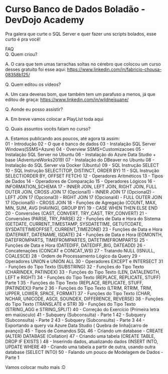 # Curso Banco de Dados Boladão - DevDojo Academy
Pra galera que curte o SQL Server e quer fazer uns scripts bolados, esse curto é pra você!

FAQ <br>
Q. Quem criou?<br>

A. O cara que tem umas tarrachas soltas no cérebro que colocou um curso desses gratuito foi esse aqui: https://www.linkedin.com/in/fabricio-chousa-08358b125/<br>


Q. Quem editou os vídeos?<br>

A. Um cara deveras bom, que também tem um parafuso a menos, já que editou de graça: https://www.linkedin.com/in/wildneisuane/ <br>


Q. Aonde eu posso assistir?<br>

A. Em breve vamos colocar a PlayList toda aqui<br>


Q. Quais assuntos vocês falam no curso?<br>

A. Estamos publicando aos poucos, até agora tá assim:<br>
  01 - Introdução
  02 - O que é banco de dados
  03 - Instalação SQL Server Windows(SSMS+Azure)
  04 - Overview SSMS+Customizacoes
  05 - Instalação SQL Server no Ubuntu
  06 - Instalação do Azure Data Studio + base (AdventureWorks2019)
  07 - Instalação do DBeaver no Ubuntu
  08 - Instalação do SQL Server via Docker (Ubuntu)
  09 - SQL Instrução SELECT
  10 - SQL Instrução SELECT(TOP, DISTINCT, ORDER BY)
  11 - SQL Instrução SELECT(ORDER BY, OFFSET FETCH)
  12 - Operadores Aritméticos
  13 - Tipos de Dados
  14 - Operadores de Comparação
  15 - Operadores Lógicos
  16 - INFORMATION_SCHEMA
  17 - INNER JOIN, LEFT JOIN, RIGHT JOIN, FULL OUTER JOIN, CROSS JOIN
  17 (Opcional1) - INNER JOIN
  17 (Opcional2) - LEFT JOIN
  17 (Opcional3) - RIGHT JOIN
  17 (Opcional4) - FULL OUTER JOIN
  17 (Opcional5) - CROSS JOIN
  18 - Funções de Agregação (COUNT, MAX, MIN, SUM, AVG [HAVING], GROUP BY)
  19 - CASE WHEN THEN ELSE END
  20 - Conversões (CAST, CONVERT, TRY_CAST, TRY_CONVERT)
  21 - Conversões (PARSE, TRY_PARSE)
  22 - Funções de Data e Hora do Sistema (GETDATE, CURRENT_TIMESTAMP, SYSDATETIME, GETUTCDATE, SYSDATETIMEOFFSET, CURRENT_TIMEZONE)
  23 - Funções de Data e Hora (DATEPART, DATENAME, ISDATE)
  24 - Funções de Data e Hora (EOMONTH, DATEFROMPARTS, TIMEFROMPARTES, DATETIMEFROMPARTS)
  25 - Funções de Data e Hora (DATEDIFF, DATEDIFF_BIG, DATEADD)
  26 - Concatenações (CONCAT e CONCAT_WS)
  27 - Tratando NULL (ISNULL, COALESCE)
  28 - Ordem de Processamento Lógico da Query
  29 - Operadores UNION e UNION ALL
  30 - Operadores EXCEPT e INTERSECT
  31 - Funções do Tipo Texto (SUBSTRING)
  32 - Funções do Tipo Texto (CHARINDEX, PATINDEX)
  33 - Funções do Tipo Texto (LEN, DATALENGTH, LEFT e RIGHT)
  34 - Funções do Tipo Texto (REPLACE, REPLICATE, STUFF) Parte 1
  35 - Funções do Tipo Texto (REPLACE, REPLICATE, STUFF, [PATINDEX]) Parte 2
  36 - Funções do Tipo Texto (LTRIM, RTRIM, TRIM, UPPER, LOWER, SPACE, FORMAT)
  37 - Funções do Tipo Texto (CHAR, NCHAR, UNICODE, ASCII, SOUNDEX, DIFFERENCE, REVERSE)
  38 - Funções do Tipo Texto (TRANSLATE e STR)
  39 - Funções do Tipo Texto (STRING_AGG e STRING_SPLIT)
  40 - Correção do Exercício (Primeira letra em maiúsculo)
  41 - Subquery (Subconsulta) - Parte 1
  42 - Subquery (Subconsulta) - Parte 2
  43 - Subquery (Subconsulta) - Parte 3
  44 - Exportando a query via Azure Data Studio ( Quebra de linha[carro de avanço])
  45 - Tipos de Comandos SQL
  46 - Criando um database - CREATE (ALTER) DATABASE (Collation)
  47 - Criando uma tabela (CREATE TABLE, DROP IF EXISTS )
  48 - Inserindo dados, atualizando dados (INSERT INTO, UPDATE WHERE
  49 - Criando uma tabela a partir de outra, usando outra database (SELECT INTO)
  50 - Falando um pouco de Modelagem de Dados - Parte 1
  
  Vamos colocar muito mais :D
  
